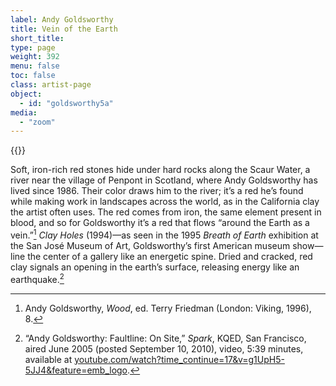 ```yaml
---
label: Andy Goldsworthy
title: Vein of the Earth
short_title:
type: page
weight: 392
menu: false
toc: false
class: artist-page
object:
  - id: "goldsworthy5a"
media:
  - "zoom"
---
```

{{<q-figure id="goldsworthy5a">}}

Soft, iron-rich red stones hide under hard rocks along the Scaur Water, a river near the village of Penpont in Scotland, where Andy Goldsworthy has lived since 1986. Their color draws him to the river; it’s a red he’s found while making work in landscapes across the world, as in the California clay the artist often uses. The red comes from iron, the same element present in blood, and so for Goldsworthy it’s a red that flows “around the Earth as a vein.”[^1] *Clay Holes* (1994)—as seen in the 1995 *Breath of Earth* exhibition at the San José Museum of Art, Goldsworthy’s first American museum show—line the center of a gallery like an energetic spine. Dried and cracked, red clay signals an opening in the earth’s surface, releasing energy like an earthquake.[^2]

[^1]: Andy Goldsworthy, *Wood*, ed. Terry Friedman (London: Viking, 1996), 8.

[^2]: “Andy Goldsworthy: Faultline: On Site,” *Spark*, KQED, San Francisco, aired June 2005 (posted September 10, 2010), video, 5:39 minutes, available at [youtube.com/watch?time\_continue=17&v=g1UpH5-5JJ4&feature=emb\_logo](https://www.youtube.com/watch?time\_continue=17&v=g1UpH5-5JJ4&feature=emb\_logo).
